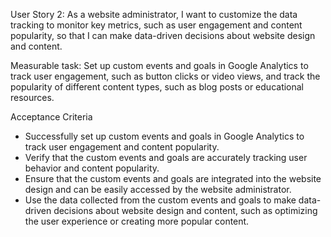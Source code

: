 User Story 2:
As a website administrator, I want to customize the data tracking to monitor key metrics, such as user engagement and content popularity, so that I can make data-driven decisions about website design and content.

Measurable task: 
Set up custom events and goals in Google Analytics to track user engagement, such as button clicks or video views, and track the popularity of different content types, such as blog posts or educational resources.

Acceptance Criteria
* Successfully set up custom events and goals in Google Analytics to track user engagement and content popularity.
* Verify that the custom events and goals are accurately tracking user behavior and content popularity.
* Ensure that the custom events and goals are integrated into the website design and can be easily accessed by the website administrator.
* Use the data collected from the custom events and goals to make data-driven decisions about website design and content, such as optimizing the user experience or creating more popular content.
